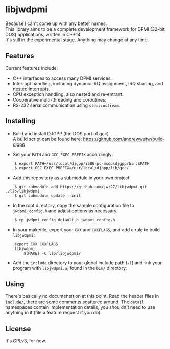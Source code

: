 # libjwdpmi
Because I can't come up with any better names.  
This library aims to be a complete development framework for DPMI (32-bit DOS) applications, written in C++14.  
It's still in the experimental stage. Anything may change at any time.

## Features
Current features include:
* C++ interfaces to access many DPMI services.
* Interrupt handling, including dynamic IRQ assignment, IRQ sharing, and nested interrupts.
* CPU exception handling, also nested and re-entrant.
* Cooperative multi-threading and coroutines.
* RS-232 serial communication using `std::iostream`.

## Installing
* Build and install DJGPP (the DOS port of gcc)  
A build script can be found here: https://github.com/andrewwutw/build-djgpp

* Set your `PATH` and `GCC_EXEC_PREFIX` accordingly:  
```
    $ export PATH=/usr/local/djgpp/i586-pc-msdosdjgpp/bin:$PATH  
    $ export GCC_EXEC_PREFIX=/usr/local/djgpp/lib/gcc/  
```
* Add this repository as a submodule in your own project  
```
    $ git submodule add https://github.com/jwt27/libjwdpmi.git ./lib/libjwdpmi  
    $ git submodule update --init
```
* In the root directory, copy the sample configuration file to `jwdpmi_config.h` and adjust options as necessary.  
```
    $ cp jwdpmi_config_default.h jwdpmi_config.h  
```
* In your makefile, export your `CXX` and `CXXFLAGS`, and add a rule to build `libjwdpmi`:  
```
    export CXX CXXFLAGS  
    libjwdpmi:  
        $(MAKE) -C lib/libjwdpmi/  
```
* Add the `include` directory to your global include path (`-I`) and link your program with `libjwdpmi.a`, found in the `bin/` directory.  

## Using
There's basically no documentation at this point. Read the header files in `include/`, there are some comments scattered around. The `detail` namespaces contain implementation details, you shouldn't need to use anything in it (file a feature request if you do).

## License
It's GPLv3, for now.
